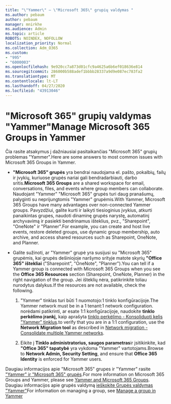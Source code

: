 ```yaml
---
title: "\"Yammer\" – \"Microsoft 365\" grupių valdymas "
ms.author: pebaum
author: pebaum
manager: mnirkhe
ms.audience: Admin
ms.topic: article
ROBOTS: NOINDEX, NOFOLLOW
localization_priority: Normal
ms.collection: Adm_O365
ms.custom:
- "995"
- "6000003"
ms.openlocfilehash: 9e920cc7a873d01cfc9a4625a6b6ef018636e814
ms.sourcegitcommit: 286000b588adef1bbbb28337a9d9e087ec783fa2
ms.translationtype: MT
ms.contentlocale: lt-LT
ms.lasthandoff: 04/27/2020
ms.locfileid: "43913046"
---
```

# <a name="manage-microsoft-365-groups-in-yammer"></a><span data-ttu-id="61f89-102">"Microsoft 365" grupių valdymas "Yammer"</span><span class="sxs-lookup"><span data-stu-id="61f89-102">Manage Microsoft 365 Groups in Yammer</span></span>

<span data-ttu-id="61f89-103">Čia rasite atsakymus į dažniausiai pasitaikančias "Microsoft 365" grupių problemas "Yammer".</span><span class="sxs-lookup"><span data-stu-id="61f89-103">Here are some answers to most common issues with Microsoft 365 Groups in Yammer.</span></span>

* <span data-ttu-id="61f89-104">**"Microsoft 365" grupės** yra bendrai naudojama el. pašto, pokalbių, failų ir įvykių, kuriuose grupės nariai gali bendradarbiauti, darbo sritis.</span><span class="sxs-lookup"><span data-stu-id="61f89-104">**Microsoft 365 Groups** are a shared workspace for email, conversations, files, and events where group members can collaborate.</span></span> <span data-ttu-id="61f89-105">Naudojant "Yammer" "Microsoft 365" grupės turi daug pranašumų, palyginti su neprijungtomis "Yammer" grupėmis.</span><span class="sxs-lookup"><span data-stu-id="61f89-105">With Yammer, Microsoft 365 Groups have many advantages over non-connected Yammer groups.</span></span> <span data-ttu-id="61f89-106">Pavyzdžiui, galite kurti ir laikyti tiesioginius įvykius, atkurti panaikintas grupes, naudoti dinaminę grupės narystę, automatinį archyvavimą ir pasiekti bendrinamus išteklius, pvz., "Sharepoint", "OneNote" ir "Planner".</span><span class="sxs-lookup"><span data-stu-id="61f89-106">For example, you can create and host live events, restore deleted groups, use dynamic group membership, auto archive, and access shared resources such as Sharepoint, OneNote, and Planner.</span></span>

* <span data-ttu-id="61f89-107">Galite sužinoti, ar "Yammer" grupė yra susijusi su "Microsoft 365" grupėmis, kai grupės dešiniojoje naršymo srityje matote skyrių **"Office 365" ištekliai** ("Sharepoint", "OneNote", "Planner").</span><span class="sxs-lookup"><span data-stu-id="61f89-107">You can tell if a Yammer group is connected with Microsoft 365 Groups when you see the **Office 365 Resources** section (Sharepoint, OneNote, Planner) in the right navigation of the group.</span></span> <span data-ttu-id="61f89-108">Jei išteklių nėra, patikrinkite toliau nurodytus dalykus.</span><span class="sxs-lookup"><span data-stu-id="61f89-108">If the resources are not available, check the following.</span></span>

  1. <span data-ttu-id="61f89-109">"Yammer" tinklas turi būti 1 nuomotojo:1 tinklo konfigūracijoje.</span><span class="sxs-lookup"><span data-stu-id="61f89-109">The Yammer network must be in a 1 tenant:1 network configuration.</span></span> <span data-ttu-id="61f89-110">norėdami patikrinti, ar esate 1:1 konfigūracijoje, naudokite **tinklo perkėlimo įrankį,** kaip aprašyta [tinklo perkėlimo - Konsoliduoti kelis "Yammer" tinklus](https://docs.microsoft.com/yammer/configure-your-yammer-network/consolidate-multiple-yammer-networks).</span><span class="sxs-lookup"><span data-stu-id="61f89-110">to verify that you are in a 1:1 configuration, use the **Network Migration tool** as described in [Network migration - Consolidate multiple Yammer networks](https://docs.microsoft.com/yammer/configure-your-yammer-network/consolidate-multiple-yammer-networks).</span></span>

  2. <span data-ttu-id="61f89-111">Eikite į **Tinklo administratorius, saugos parametras**ir įsitikinkite, kad **"Office 365" tapatybė** yra vykdoma "Yammer" vartotojams.</span><span class="sxs-lookup"><span data-stu-id="61f89-111">Browse to **Network Admin, Security Setting**, and ensure that **Office 365 Identity** is enforced for Yammer users.</span></span>

<span data-ttu-id="61f89-112">Daugiau informacijos apie "Microsoft 365" grupes ir "Yammer" rasite ["Yammer" ir "Microsoft 365" grupės](https://docs.microsoft.com/yammer/manage-yammer-groups/yammer-and-office-365-groups).</span><span class="sxs-lookup"><span data-stu-id="61f89-112">For more information on Microsoft 365 Groups and Yammer, please see [Yammer and Microsoft 365 Groups](https://docs.microsoft.com/yammer/manage-yammer-groups/yammer-and-office-365-groups).</span></span> <span data-ttu-id="61f89-113">Daugiau informacijos apie grupės valdymą [ieškokite Grupės valdymas "Yammer"](https://support.office.com/article/Manage-a-group-in-Yammer-6e05c6d6-5548-4c88-89cd-e6757a514ef2)</span><span class="sxs-lookup"><span data-stu-id="61f89-113">For information on managing a group, see [Manage a group in Yammer](https://support.office.com/article/Manage-a-group-in-Yammer-6e05c6d6-5548-4c88-89cd-e6757a514ef2)</span></span>
